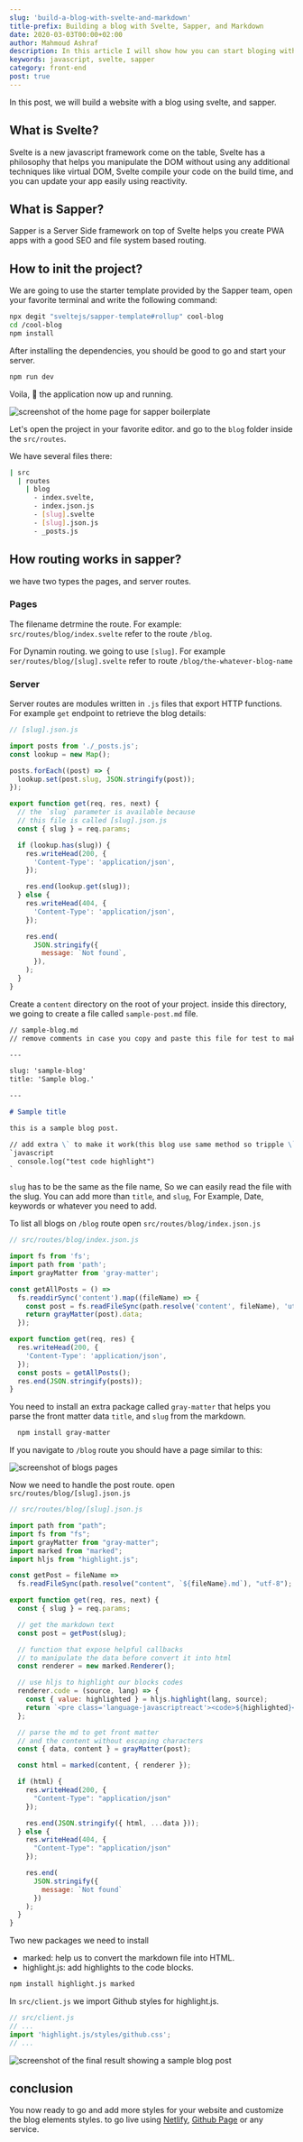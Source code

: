 ```yaml
---
slug: 'build-a-blog-with-svelte-and-markdown'
title-prefix: Building a blog with Svelte, Sapper, and Markdown
date: 2020-03-03T00:00+02:00
author: Mahmoud Ashraf
description: In this article I will show how you can start bloging with svelte and sapper using markdown files
keywords: javascript, svelte, sapper
category: front-end
post: true
---
```


In this post, we will build a website with a blog using svelte, and sapper.

## What is Svelte?

Svelte is a new javascript framework come on the table,
Svelte has a philosophy that helps you manipulate the DOM without using any additional techniques like virtual DOM,
Svelte compile your code on the build time, and you can update your app easily using reactivity.

## What is Sapper?

Sapper is a Server Side framework on top of Svelte helps you create PWA apps with a good SEO and file system based routing.

## How to init the project?

We are going to use the starter template provided by the Sapper team,
open your favorite terminal and write the following command:

```bash
npx degit "sveltejs/sapper-template#rollup" cool-blog
cd /cool-blog
npm install
```

After installing the dependencies, you should be good to go and start your server.

```bash
npm run dev
```

Voila, 🎉 the application now up and running.

![screenshot of the home page for sapper boilerplate](/blog/build-a-blog-with-svelte-and-markdown/bg1.jpeg)

Let's open the project in your favorite editor. and go to the `blog` folder
inside the `src/routes`.

We have several files there:

```bash
| src
  | routes
    | blog
      - index.svelte,
      - index.json.js
      - [slug].svelte
      - [slug].json.js
      - _posts.js
```

## How routing works in sapper?

we have two types the pages, and server routes.

### Pages

The filename detrmine the route. For example: `src/routes/blog/index.svelte` refer to the route `/blog`.

For Dynamin routing. we going to use `[slug]`. For example `ser/routes/blog/[slug].svelte` refer to route `/blog/the-whatever-blog-name`

### Server

Server routes are modules written in `.js` files that export HTTP functions.
For example `get` endpoint to retrieve the blog details:

```javascript
// [slug].json.js

import posts from './_posts.js';
const lookup = new Map();

posts.forEach((post) => {
  lookup.set(post.slug, JSON.stringify(post));
});

export function get(req, res, next) {
  // the `slug` parameter is available because
  // this file is called [slug].json.js
  const { slug } = req.params;

  if (lookup.has(slug)) {
    res.writeHead(200, {
      'Content-Type': 'application/json',
    });

    res.end(lookup.get(slug));
  } else {
    res.writeHead(404, {
      'Content-Type': 'application/json',
    });

    res.end(
      JSON.stringify({
        message: `Not found`,
      }),
    );
  }
}
```

Create a `content` directory on the root of your project.
inside this directory, we going to create a file called `sample-post.md` file.

```markdown
// sample-blog.md
// remove comments in case you copy and paste this file for test to make it work

---

slug: 'sample-blog'
title: 'Sample blog.'

---

# Sample title

this is a sample blog post.

// add extra \` to make it work(this blog use same method so tripple \` would be shown as a code here)
`javascript
  console.log("test code highlight")
`
```

`slug` has to be the same as the file name, So we can easily read the file with the slug.
You can add more than `title`, and `slug`, For Example, Date, keywords or whatever you need to add.

To list all blogs on `/blog` route open `src/routes/blog/index.json.js`

```javascript
// src/routes/blog/index.json.js

import fs from 'fs';
import path from 'path';
import grayMatter from 'gray-matter';

const getAllPosts = () =>
  fs.readdirSync('content').map((fileName) => {
    const post = fs.readFileSync(path.resolve('content', fileName), 'utf-8');
    return grayMatter(post).data;
  });

export function get(req, res) {
  res.writeHead(200, {
    'Content-Type': 'application/json',
  });
  const posts = getAllPosts();
  res.end(JSON.stringify(posts));
}
```

You need to install an extra package called `gray-matter` that helps you parse the front matter data `title`, and `slug` from
the markdown.

```bash
  npm install gray-matter
```

If you navigate to `/blog` route you should have a page similar to this:

![screenshot of blogs pages](/blog/build-a-blog-with-svelte-and-markdown/bg2.jpeg)

Now we need to handle the post route. open `src/routes/blog/[slug].json.js`

```javascript
// src/routes/blog/[slug].json.js

import path from "path";
import fs from "fs";
import grayMatter from "gray-matter";
import marked from "marked";
import hljs from "highlight.js";

const getPost = fileName =>
  fs.readFileSync(path.resolve("content", `${fileName}.md`), "utf-8");

export function get(req, res, next) {
  const { slug } = req.params;

  // get the markdown text
  const post = getPost(slug);

  // function that expose helpful callbacks
  // to manipulate the data before convert it into html
  const renderer = new marked.Renderer();

  // use hljs to highlight our blocks codes
  renderer.code = (source, lang) => {
    const { value: highlighted } = hljs.highlight(lang, source);
    return `<pre class='language-javascriptreact'><code>${highlighted}</code></pre>`;
  };

  // parse the md to get front matter
  // and the content without escaping characters
  const { data, content } = grayMatter(post);

  const html = marked(content, { renderer });

  if (html) {
    res.writeHead(200, {
      "Content-Type": "application/json"
    });

    res.end(JSON.stringify({ html, ...data }));
  } else {
    res.writeHead(404, {
      "Content-Type": "application/json"
    });

    res.end(
      JSON.stringify({
        message: `Not found`
      })
    );
  }
}
```

Two new packages we need to install

- marked: help us to convert the markdown file into HTML.
- highlight.js: add highlights to the code blocks.

```bash
npm install highlight.js marked
```

In `src/client.js` we import Github styles for highlight.js.

```javascript
// src/client.js
// ...
import 'highlight.js/styles/github.css';
// ...
```

![screenshot of the final result showing a sample blog post](/blog/build-a-blog-with-svelte-and-markdown/bg3.jpeg)

## conclusion

You now ready to go and add more styles for your website and customize the blog elements styles.
to go live using [Netlify](http://netlify.com/), [Github Page](https://pages.github.com/) or any service.
